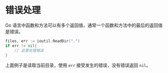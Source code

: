 # 错误处理

Go 语言中函数和方法可以有多个返回值，通常一个函数和方法中的最后的返回值是错误。

```go
files, err := ioutil.ReadDir(".")
if err != nil{
    // 这里处理错误
}
```

上面例子是读取当前目录，使用 `err` 接受发生的错误，没有错误返回 `nil`。

 
 <comment-comment/> 
 